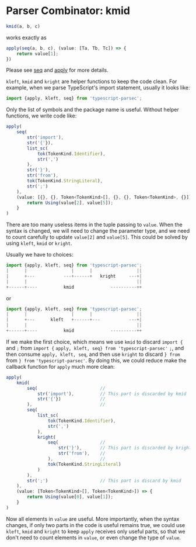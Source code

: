 # Parser Combinator: kmid

```typescript
kmid(a, b, c)
```

works exactly as

```typescript
apply(seq(a, b, c), (value: [Ta, Tb, Tc]) => {
    return value[1];
})
```

Please see [seq](./seq.md) and [apply](./apply.md) for more details.

`kleft`, `kmid` and `kright` are helper functions to keep the code clean. For example, when we parse TypeScript's import statement, usually it looks like:

```typescript
import {apply, kleft, seq} from 'typescript-parsec';
```

Only the list of symbols and the package name is useful. Without helper functions, we write code like:

```typescript
apply(
    seq(
        str('import'),
        str('{'}),
        list_sc(
            tok(TokenKind.Identifier),
            str(',')
        ),
        str('}'),
        str('from'),
        tok(TokenKind.StringLiteral),
        str(';')
    ),
    (value: [{}, {}, Token<TokenKind>[], {}, {}, Token<TokenKind>, {}]) => {
        return Using(value[2], value[5]);
    }
)
```

There are too many useless items in the tuple passing to `value`.
When the syntax is changed, we will need to change the parameter type,
and we need to count carefully to update `value[2]` and `value[5]`.
This could be solved by using `kleft`, `kmid` or `kright`.

Usually we have to choices:

```typescript
import {apply, kleft, seq} from 'typescript-parsec';
|      |                 |      |                 ||
|      +---           ---+------+   kright     ---+|
|      |                                          ||
+------+----          kmid              ----------++
```

or

```typescript
import {apply, kleft, seq} from 'typescript-parsec';
|      |                 |      |                 ||
|      +---      kleft   +------+---           ---+|
|      |                                          ||
+------+----          kmid              ----------++
```

If we make the first choice, which means we use `kmid` to discard `import {` and `;` from `import {` `apply, kleft, seq} from 'typescript-parsec'` `;`,
and then consume `apply, kleft, seq`,
and then use `kright` to discard `} from` from `} from` `'typescript-parsec'`.
By doing this, we could reduce make the callback function for `apply` much more clean:

```typescript
apply(
    kmid(
        seq(                        //
            str('import'),          // This part is discarded by kmid
            str('{'})               //
        ),                          //
        seq(
            list_sc(
                tok(TokenKind.Identifier),
                str(',')
            ),
            kright(
                seq(                //
                    str('}'),       // This part is discarded by kright
                    str('from'),    //
                ),                  //
                tok(TokenKind.StringLiteral)
            )
        ),
        str(';')                    // This part is discard by kmid
    ),
    (value: [Token<TokenKind>[], Token<TokenKind>]) => {
        return Using(value[0], value[1]);
    }
)
```

Now all elements in `value` are useful. More importantly,
when the syntax changes,
if only two parts in the code is useful remains true,
we could use `kleft`, `kmid` and `kright` to keep `apply` receives only useful parts,
so that we don't need to count elements in `value`, or even change the type of `value`.
